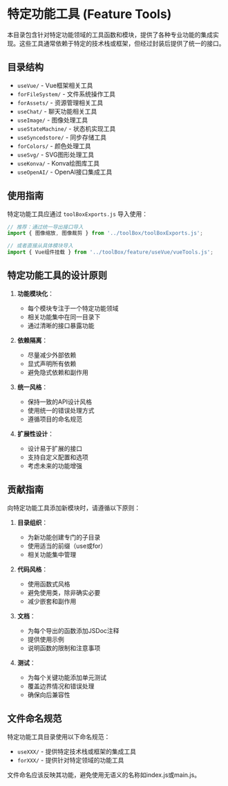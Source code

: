# 特定功能工具 (Feature Tools)

本目录包含针对特定功能领域的工具函数和模块，提供了各种专业功能的集成实现。这些工具通常依赖于特定的技术栈或框架，但经过封装后提供了统一的接口。

## 目录结构

- `useVue/` - Vue框架相关工具
- `forFileSystem/` - 文件系统操作工具
- `forAssets/` - 资源管理相关工具
- `useChat/` - 聊天功能相关工具
- `useImage/` - 图像处理工具
- `useStateMachine/` - 状态机实现工具
- `useSyncedstore/` - 同步存储工具
- `forColors/` - 颜色处理工具
- `useSvg/` - SVG图形处理工具
- `useKonva/` - Konva绘图库工具
- `useOpenAI/` - OpenAI接口集成工具

## 使用指南

特定功能工具应通过 `toolBoxExports.js` 导入使用：

```js
// 推荐：通过统一导出接口导入
import { 图像缩放, 图像裁剪 } from '../toolBox/toolBoxExports.js';

// 或者直接从具体模块导入
import { Vue组件挂载 } from '../toolBox/feature/useVue/vueTools.js';
```

## 特定功能工具的设计原则

1. **功能模块化**：
   - 每个模块专注于一个特定功能领域
   - 相关功能集中在同一目录下
   - 通过清晰的接口暴露功能

2. **依赖隔离**：
   - 尽量减少外部依赖
   - 显式声明所有依赖
   - 避免隐式依赖和副作用

3. **统一风格**：
   - 保持一致的API设计风格
   - 使用统一的错误处理方式
   - 遵循项目的命名规范

4. **扩展性设计**：
   - 设计易于扩展的接口
   - 支持自定义配置和选项
   - 考虑未来的功能增强

## 贡献指南

向特定功能工具添加新模块时，请遵循以下原则：

1. **目录组织**：
   - 为新功能创建专门的子目录
   - 使用适当的前缀（use或for）
   - 相关功能集中管理

2. **代码风格**：
   - 使用函数式风格
   - 避免使用类，除非确实必要
   - 减少嵌套和副作用

3. **文档**：
   - 为每个导出的函数添加JSDoc注释
   - 提供使用示例
   - 说明函数的限制和注意事项

4. **测试**：
   - 为每个关键功能添加单元测试
   - 覆盖边界情况和错误处理
   - 确保向后兼容性

## 文件命名规范

特定功能工具目录使用以下命名规范：
- `useXXX/` - 提供特定技术栈或框架的集成工具
- `forXXX/` - 提供针对特定领域的功能工具

文件命名应该反映其功能，避免使用无语义的名称如index.js或main.js。 